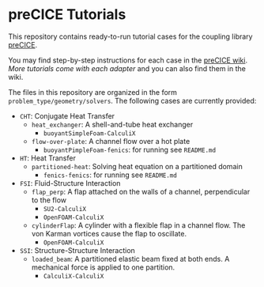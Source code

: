 # preCICE Tutorials

This repository contains ready-to-run tutorial cases for the coupling library [preCICE](http://www.precice.org/).

You may find step-by-step instructions for each case in the [preCICE wiki](https://github.com/precice/precice/wiki). *More tutorials come with each adapter* and you can also find them in the wiki.

The files in this repository are organized in the form `problem_type/geometry/solvers`. The following cases are currently provided:

* `CHT`: Conjugate Heat Transfer
   * `heat_exchanger`: A shell-and-tube heat exchanger
      * `buoyantSimpleFoam-CalculiX`
   * `flow-over-plate`: A channel flow over a hot plate
      * `buoyantPimpleFoam-fenics`: for running see `README.md`
* `HT`: Heat Transfer
   * `partitioned-heat`: Solving heat equation on a partitioned domain
      * `fenics-fenics`: for running see `README.md`
* `FSI`: Fluid-Structure Interaction
   * `flap_perp`: A flap attached on the walls of a channel, perpendicular to the flow
      * `SU2-CalculiX`
      * `OpenFOAM-CalculiX`
    * `cylinderFlap`: A cylinder with a flexible flap in a channel flow. The von Karman vortices cause the flap to oscillate. 
      * `OpenFOAM-CalculiX`
* `SSI`: Structure-Structure Interaction
   * `loaded_beam`: A partitioned elastic beam fixed at both ends. A mechanical force is applied to one partition.
      * `CalculiX-CalculiX`     
